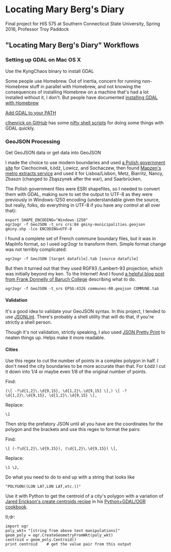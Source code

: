 # Locating Mary Berg's Diary
Final project for HIS 575 at Southern Connecticut State University, Spring 2016, Professor Troy Paddock

## "Locating Mary Berg's Diary" Workflows

### Setting up GDAL on Mac OS X

Use the KyngChaos binary to install GDAL

Some people use Homebrew. Out of inertia, concern for running non-Homebrew stuff in parallel with Homebrew, and not knowing the consequences of installing Homebrew on a machine that's had a lot installed without it, I don't. But people have documented [installing GDAL with Homebrew](https://mountainsol.wordpress.com/2014/08/13/install-gdal-on-mac-os-x-mavericks/)

[Add GDAL to your PATH](https://unix.stackexchange.com/questions/26047/how-to-correctly-add-a-path-to-path)

[clhenrick on GitHub](https://github.com/clhenrick/)  has some [nifty shell scripts](https://github.com/clhenrick/shell_scripts) for doing some things with GDAL quickly.

### GeoJSON Processing

Get GeoJSON data or get data into GeoJSON

I made the choice to use modern boundaries and used [a Polish government site](http://www.codgik.gov.pl/index.php/darmowe-dane/prg.html) for Ciechocinek, Łódź, Lowicz, and Sochaczew, then found [Mapzen's metro extracts service](https://mapzen.com/data/metro-extracts/) and used it for Lisboa/Lisbon, Metz, Biarritz, Nancy, Zbaszn (changed to Zbąszynek after the war), and Saarbrücken.

The Polish government files were ESRI shapefiles, so I needed to convert them with GDAL, making sure to set the output to UTF-8 as they were previously in Windows-1250 encoding (understandable given the source, but really, folks, do everything in UTF-8 if you have any control at all over that):

```
export SHAPE_ENCODING="Windows-1250"
ogr2ogr -f GeoJSON -t_srs crs:84 gminy-municipalities.geojson gminy.shp -lco ENCODING=UTF-8
```

I found a complete set of French commune boundary files, but it was in MapInfo format, so I used ogr2ogr to transform them. Simple format change was not terribly complicated:

`ogr2ogr -f GeoJSON [target datafile].tab [source datafile]`

But then it turned out that they used RGF93 /Lambert-93 projection, which was initially beyond my ken. To the Internet! And I found [a helpful blog post from Frank Donnelly of Baruch College](http://gothos.info/2009/04/transform-projections-with-gdal-ogr/) describing what to do.

`ogr2ogr -f GeoJSON -t_srs EPSG:4326 communes-00.geojson COMMUNE.tab`

#### Validation

It's a good idea to validate your GeoJSON syntax. In this project, I tended to use [JSONLint](https://jsonlint.com/). There's probably a shell utility that will do that, if you're strictly a shell person.

Though it's not validation, strictly speaking, I also used [JSON Pretty Print](http://jsonprettyprint.com/json-pretty-printer.php) to neaten things up. Helps make it more readable.

#### Cities

Use this regex to cut the number of points in a complex polygon in half. I don't need the city boundaries to be more accurate than that. For Łódź I cut it down into 1/4 or maybe even 1/8 of the original number of points.

Find:

	(\[ -?\d{1,2}\.\d{9,15}, \d{1,2}\.\d{9,15} \],) \[ -?\d{1,2}\.\d{9,15}, \d{1,2}\.\d{9,15} \],

Replace:

	\1
	
Then strip the prefatory JSON until all you have are the coordinates for the polygon and the brackets and use this regex to format the pairs:

Find:

	\[ (-?\d{1,2}\.\d{9,15}), (\d{1,2}\.\d{9,15}) \],

Replace:

	\1 \2,

Do what you need to do to end up with a string that looks like

	"POLYGON((LON LAT,LON LAT,etc.))"

Use it with Python to get the centroid of a city's polygon with a variation of [Jared Erickson's create centroids recipe](http://pcjericks.github.io/py-gdalogr-cookbook/geometry.html?highlight=centroid#quarter-polygon-and-create-centroids) in his [Python+GDAL/OGR cookbook](http://pcjericks.github.io/py-gdalogr-cookbook/).

tl;dr: 
```
import ogr
poly_wkt= "[string from above text manipulations]"
geom_poly = ogr.CreateGeometryFromWkt(poly_wkt)
centroid = geom_poly.Centroid()
print centroid    # get the value pair from this output
```